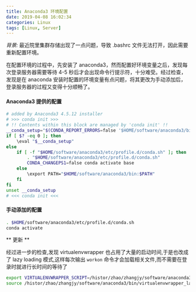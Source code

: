 ```yaml
---
title: Anaconda3 环境配置
date: 2019-04-08 16:02:34
categories: Linux
tags: [Linux, Server]
---
```


*背景:* 最近院里集群存储出现了一点问题，导致 .bashrc 文件无法打开，因此需要重新配置环境。

在配置环境的过程中，先安装了 anaconda3，然而配置好环境变量之后，发现每次登录服务器需要等待 4-5 秒后才会出现命令行提示符，十分难受。经过检查，发现是在 anaconda 安装时配置的环境变量有点问题，将其更改为手动添加后，登录服务器的过程又变得十分顺畅了。

#### Anaconda3 提供的配置

```bash
# added by Anaconda3 4.5.12 installer
# >>> conda init >>>
# !! Contents within this block are managed by 'conda init' !!
__conda_setup="$(CONDA_REPORT_ERRORS=false '$HOME/software/anaconda3/bin/conda' shell.bash hook 2> /dev/null)"
if [ $? -eq 0 ]; then
    \eval "$__conda_setup"
else
    if [ -f "$HOME/software/anaconda3/etc/profile.d/conda.sh" ]; then
        . "$HOME/software/anaconda3/etc/profile.d/conda.sh"
        CONDA_CHANGEPS1=false conda activate base
    else
        \export PATH="$HOME/software/anaconda3/bin:$PATH"
    fi
fi
unset __conda_setup
# <<< conda init <<<
```

#### 手动添加的配置

```bash
. $HOME/software/anaconda3/etc/profile.d/conda.sh
conda activate
```

** 更新 **

经过进一步的检查,发现 virtualenvwrapper 也占用了大量的启动时间,于是也改成了 lazy loading 模式,这样每次输出 `workon` 命令才会加载相关文件,而不需要在登录时就进行长时间的等待了

```bash
export VIRTUALENVWRAPPER_SCRIPT=/histor/zhao/zhangjy/software/anaconda3/bin/virtualenvwrapper.sh
source /histor/zhao/zhangjy/software/anaconda3/bin/virtualenvwrapper_lazy.sh
```

